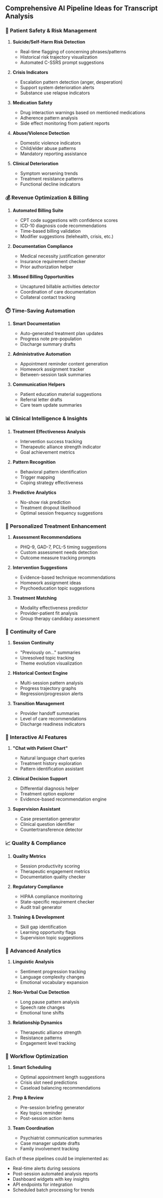 ## Comprehensive AI Pipeline Ideas for Transcript Analysis

### 🚨 **Patient Safety & Risk Management**
1. **Suicide/Self-Harm Risk Detection**
   - Real-time flagging of concerning phrases/patterns
   - Historical risk trajectory visualization
   - Automated C-SSRS prompt suggestions
   
2. **Crisis Indicators**
   - Escalation pattern detection (anger, desperation)
   - Support system deterioration alerts
   - Substance use relapse indicators
   
3. **Medication Safety**
   - Drug interaction warnings based on mentioned medications
   - Adherence pattern analysis
   - Side effect monitoring from patient reports
   
4. **Abuse/Violence Detection**
   - Domestic violence indicators
   - Child/elder abuse patterns
   - Mandatory reporting assistance

5. **Clinical Deterioration**
   - Symptom worsening trends
   - Treatment resistance patterns
   - Functional decline indicators

### 💰 **Revenue Optimization & Billing**
1. **Automated Billing Suite**
   - CPT code suggestions with confidence scores
   - ICD-10 diagnosis code recommendations
   - Time-based billing validation
   - Modifier suggestions (telehealth, crisis, etc.)
   
2. **Documentation Compliance**
   - Medical necessity justification generator
   - Insurance requirement checker
   - Prior authorization helper
   
3. **Missed Billing Opportunities**
   - Uncaptured billable activities detector
   - Coordination of care documentation
   - Collateral contact tracking

### ⏱️ **Time-Saving Automation**
1. **Smart Documentation**
   - Auto-generated treatment plan updates
   - Progress note pre-population
   - Discharge summary drafts
   
2. **Administrative Automation**
   - Appointment reminder content generation
   - Homework assignment tracker
   - Between-session task summaries
   
3. **Communication Helpers**
   - Patient education material suggestions
   - Referral letter drafts
   - Care team update summaries

### 📊 **Clinical Intelligence & Insights**
1. **Treatment Effectiveness Analysis**
   - Intervention success tracking
   - Therapeutic alliance strength indicator
   - Goal achievement metrics
   
2. **Pattern Recognition**
   - Behavioral pattern identification
   - Trigger mapping
   - Coping strategy effectiveness
   
3. **Predictive Analytics**
   - No-show risk prediction
   - Treatment dropout likelihood
   - Optimal session frequency suggestions

### 🎯 **Personalized Treatment Enhancement**
1. **Assessment Recommendations**
   - PHQ-9, GAD-7, PCL-5 timing suggestions
   - Custom assessment needs detection
   - Outcome measure tracking prompts
   
2. **Intervention Suggestions**
   - Evidence-based technique recommendations
   - Homework assignment ideas
   - Psychoeducation topic suggestions
   
3. **Treatment Matching**
   - Modality effectiveness predictor
   - Provider-patient fit analysis
   - Group therapy candidacy assessment

### 🔄 **Continuity of Care**
1. **Session Continuity**
   - "Previously on..." summaries
   - Unresolved topic tracking
   - Theme evolution visualization
   
2. **Historical Context Engine**
   - Multi-session pattern analysis
   - Progress trajectory graphs
   - Regression/progression alerts
   
3. **Transition Management**
   - Provider handoff summaries
   - Level of care recommendations
   - Discharge readiness indicators

### 🤖 **Interactive AI Features**
1. **"Chat with Patient Chart"**
   - Natural language chart queries
   - Treatment history exploration
   - Pattern identification assistant
   
2. **Clinical Decision Support**
   - Differential diagnosis helper
   - Treatment option explorer
   - Evidence-based recommendation engine
   
3. **Supervision Assistant**
   - Case presentation generator
   - Clinical question identifier
   - Countertransference detector

### 📈 **Quality & Compliance**
1. **Quality Metrics**
   - Session productivity scoring
   - Therapeutic engagement metrics
   - Documentation quality checker
   
2. **Regulatory Compliance**
   - HIPAA compliance monitoring
   - State-specific requirement checker
   - Audit trail generator
   
3. **Training & Development**
   - Skill gap identification
   - Learning opportunity flags
   - Supervision topic suggestions

### 🧠 **Advanced Analytics**
1. **Linguistic Analysis**
   - Sentiment progression tracking
   - Language complexity changes
   - Emotional vocabulary expansion
   
2. **Non-Verbal Cue Detection**
   - Long pause pattern analysis
   - Speech rate changes
   - Emotional tone shifts
   
3. **Relationship Dynamics**
   - Therapeutic alliance strength
   - Resistance patterns
   - Engagement level tracking

### 🚀 **Workflow Optimization**
1. **Smart Scheduling**
   - Optimal appointment length suggestions
   - Crisis slot need predictions
   - Caseload balancing recommendations
   
2. **Prep & Review**
   - Pre-session briefing generator
   - Key topics reminder
   - Post-session action items
   
3. **Team Coordination**
   - Psychiatrist communication summaries
   - Case manager update drafts
   - Family involvement tracking

Each of these pipelines could be implemented as:
- Real-time alerts during sessions
- Post-session automated analysis reports
- Dashboard widgets with key insights
- API endpoints for integration
- Scheduled batch processing for trends

